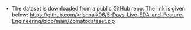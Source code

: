 - The dataset is downloaded from a public GitHub repo. The link is given below: https://github.com/krishnaik06/5-Days-Live-EDA-and-Feature-Engineering/blob/main/Zomatodataset.zip